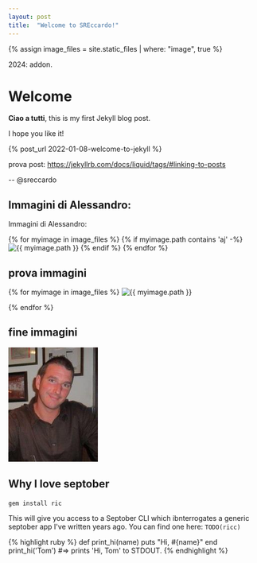 ```yaml
---
layout: post
title:  "Welcome to SREccardo!"
---
```


{% assign image_files = site.static_files | where: "image", true %}

2024: addon.

# Welcome

**Ciao a tutti**, this is my first Jekyll blog post.

I hope you like it!

{% post_url 2022-01-08-welcome-to-jekyll %}

prova post: https://jekyllrb.com/docs/liquid/tags/#linking-to-posts

-- @sreccardo

## Immagini di Alessandro:


Immagini di Alessandro:

{% for myimage in image_files %}
  {% if  myimage.path contains 'aj' -%}
      <img src="{{ myimage.path }}" height="200" alt="{{ myimage.path }}" />
  {% endif %}
{% endfor %}


## prova immagini


{% for myimage in image_files %}
  <img src="{{ myimage.path }}" height="80" alt="{{ myimage.path }}" />
  <!--
  {{ myimage.path }}
  #  ! [ metto altezza ] ( { { myimage.path } } )
  -->
{% endfor %}


## fine immagini

![image tooltip here](/assets/immagini/riccardume/riccardo.jpg)


## Why I love septober

    gem install ric

This will give you access to a Septober CLI which ibnterrogates a generic septober app I've written years ago.
You can find one here: `TODO(ricc)`

{% highlight ruby %}
def print_hi(name)
  puts "Hi, #{name}"
end
print_hi('Tom')
#=> prints 'Hi, Tom' to STDOUT.
{% endhighlight %}

